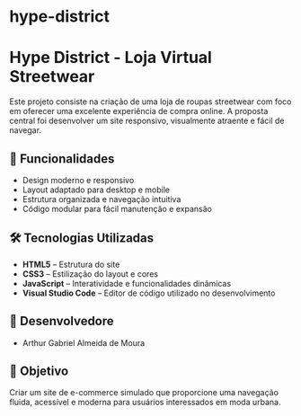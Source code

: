 # hype-district
# Hype District - Loja Virtual Streetwear

Este projeto consiste na criação de uma loja de roupas streetwear com foco em oferecer uma excelente experiência de compra online. A proposta central foi desenvolver um site responsivo, visualmente atraente e fácil de navegar.

## 🧭 Funcionalidades

- Design moderno e responsivo
- Layout adaptado para desktop e mobile
- Estrutura organizada e navegação intuitiva
- Código modular para fácil manutenção e expansão

## 🛠️ Tecnologias Utilizadas

- **HTML5** – Estrutura do site
- **CSS3** – Estilização do layout e cores
- **JavaScript** – Interatividade e funcionalidades dinâmicas
- **Visual Studio Code** – Editor de código utilizado no desenvolvimento

## 👥 Desenvolvedore

- Arthur Gabriel Almeida de Moura  


## 🎯 Objetivo

Criar um site de e-commerce simulado que proporcione uma navegação fluida, acessível e moderna para usuários interessados em moda urbana.

